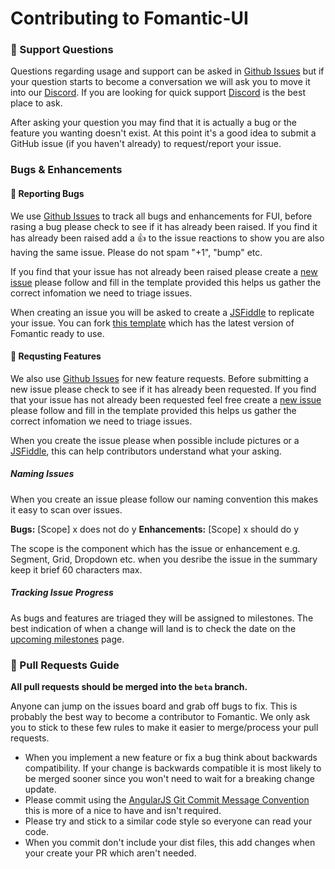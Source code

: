 # Contributing to Fomantic-UI

### :notebook: Support Questions

Questions regarding usage and support can be asked in [Github Issues](https://github.com/fomantic/Fomantic-UI/issues) but if your question starts to become a conversation we will ask you to move it into our [Discord](https://discordapp.com/invite/YChxjJ3). If you are looking for quick support [Discord](https://discordapp.com/invite/YChxjJ3) is the best place to ask.

After asking your question you may find that it is actually a bug or the feature you wanting doesn't exist. At this point it's a good idea to submit a GitHub issue (if you haven't already) to request/report your issue.

### Bugs & Enhancements

#### :bug: Reporting Bugs

We use [Github Issues](https://github.com/fomantic/Fomantic-UI/issues) to track all bugs and enhancements for FUI, before rasing a bug please check to see if it has already been raised. If you find it has already been raised add a :thumbsup: to the issue reactions to show you are also having the same issue. Please do not spam "+1", "bump" etc.

If you find that your issue has not already been raised please create a [new issue](https://github.com/fomantic/Fomantic-UI/issues/new?template=Bug_report.md) please follow and fill in the template provided this helps us gather the correct infomation we need to triage issues.

When creating an issue you will be asked to create a [JSFiddle](https://jsfiddle.net/31d6y7mn) to replicate your issue. You can fork [this template](https://jsfiddle.net/31d6y7mn) which has the latest version of Fomantic ready to use.

#### :crystal_ball: Requsting Features

We also use [Github Issues](https://github.com/fomantic/Fomantic-UI/issues) for new feature requests. Before submitting a new issue please check to see if it has already been requested. If you find that your issue has not already been requested feel free create a [new issue](https://github.com/fomantic/Fomantic-UI/issues/new?template=Feature_request.md) please follow and fill in the template provided this helps us gather the correct infomation we need to triage issues.

When you create the issue please when possible include pictures or a [JSFiddle](https://jsfiddle.net/31d6y7mn), this can help contributors understand what your asking.

##### Naming Issues

When you create an issue please follow our naming convention this makes it easy to scan over issues.

**Bugs:** [Scope] x does not do y
**Enhancements:** [Scope] x should do y

The scope is the component which has the issue or enhancement e.g. Segment, Grid, Dropdown etc. when you desribe the issue in the summary keep it brief 60 characters max.

##### Tracking Issue Progress

As bugs and features are triaged they will be assigned to milestones. The best indication of when a change will land is to check the date on the  [upcoming milestones](https://github.com/fomantic/Fomantic-UI/milestones) page.

### :pencil: Pull Requests Guide

**All pull requests should be merged into the `beta` branch.**

Anyone can jump on the issues board and grab off bugs to fix. This is probably the best way to become a contributor to Fomantic. We only ask you to stick to these few rules to make it easier to merge/process your pull requests.

- When you implement a new feature or fix a bug think about backwards compatibility. If your change is backwards compatible it is most likely to be merged sooner since you won't need to wait for a breaking change update.
- Please commit using the [AngularJS Git Commit Message Convention](https://gist.github.com/stephenparish/9941e89d80e2bc58a153) this is more of a nice to have and isn't required.
- Please try and stick to a similar code style so everyone can read your code.
- When you commit don't include your dist files, this add changes when your create your PR which aren't needed.
